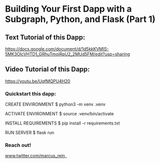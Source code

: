 # Building Your First Dapp with a Subgraph, Python, and Flask (Part 1)

## Text Tutorial of this Dapp:

https://docs.google.com/document/d/1d5kkKVMIS-5MK3OlcVHTD1_GRhuTmojRpU2_2MUd5FM/edit?usp=sharing

## Video Tutorial of this Dapp:

https://youtu.be/UqfMQPU4H20

### Quickstart this dapp:

CREATE ENVIRONMENT
$ python3 -m venv .venv

ACTIVATE ENVIRONMENT
$ source .venv/bin/activate

INSTALL REQUIREMENTS
$ pip install -r requirements.txt

RUN SERVER
$ flask run

### Reach out!

www.twitter.com/marcus_rein_
